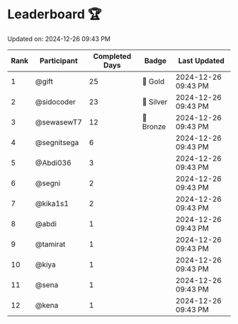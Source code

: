 # Leaderboard 🏆

Updated on: 2024-12-26 09:43 PM

| Rank | Participant       | Completed Days | Badge      | Last Updated         |
|------|-------------------|----------------|------------|----------------------|
| 1    | @gift             | 25             | 🏅 Gold     | 2024-12-26 09:43 PM |
| 2    | @sidocoder        | 23             | 🥈 Silver   | 2024-12-26 09:43 PM |
| 3    | @sewasewT7        | 12             | 🥉 Bronze   | 2024-12-26 09:43 PM |
| 4    | @segnitsega       | 6              |            | 2024-12-26 09:43 PM |
| 5    | @Abdi036          | 3              |            | 2024-12-26 09:43 PM |
| 6    | @segni            | 2              |            | 2024-12-26 09:43 PM |
| 7    | @kika1s1          | 2              |            | 2024-12-26 09:43 PM |
| 8    | @abdi             | 1              |            | 2024-12-26 09:43 PM |
| 9    | @tamirat          | 1              |            | 2024-12-26 09:43 PM |
| 10   | @kiya             | 1              |            | 2024-12-26 09:43 PM |
| 11   | @sena             | 1              |            | 2024-12-26 09:43 PM |
| 12   | @kena             | 1              |            | 2024-12-26 09:43 PM |
